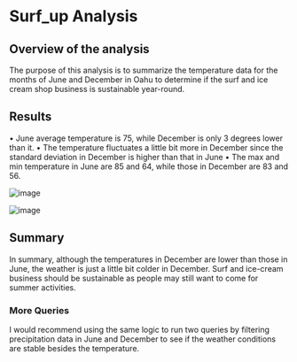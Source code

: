 # Surf_up Analysis 
## Overview of the analysis 
The purpose of this analysis is to summarize the temperature data for the months of June and December in Oahu to determine if the surf and ice cream shop business is sustainable year-round. 
## Results 
•	June average temperature is 75, while December is only 3 degrees lower than it. 
•	The temperature fluctuates a little bit more in December since the standard deviation in December is higher than that in June 
•	The max and min temperature in June are 85 and 64, while those in December are 83 and 56. 

![image](https://user-images.githubusercontent.com/107721712/187077830-53e97bae-2948-45ba-9264-032fce252c9a.png)

![image](https://user-images.githubusercontent.com/107721712/187077922-c75ed495-48f8-4a18-898e-43350e10adf4.png)

## Summary 
In summary, although the temperatures in December are lower than those in June, the weather is just a little bit colder in December. Surf and ice-cream business should be sustainable as people may still want to come for summer activities. 
### More Queries 
I would recommend using the same logic to run two queries by filtering precipitation data in June and December to see if the weather conditions are stable besides the temperature. 

